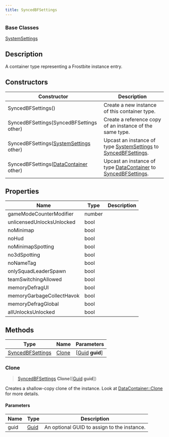 ```yaml
---
title: SyncedBFSettings
---
```

### Base Classes

[SystemSettings](/vext/ref/fb/systemsettings/)

## Description

A container type representing a Frostbite instance entry.

## Constructors

| Constructor                                                                 | Description                                                                                                             |
| --------------------------------------------------------------------------- | ----------------------------------------------------------------------------------------------------------------------- |
| SyncedBFSettings()                                                          | Create a new instance of this container type.                                                                           |
| SyncedBFSettings(SyncedBFSettings other)                                    | Create a reference copy of an instance of the same type.                                                                |
| SyncedBFSettings([SystemSettings](/vext/ref/fb/systemsettings/) other)                    | Upcast an instance of type [SystemSettings](/vext/ref/fb/systemsettings/) to [SyncedBFSettings](/vext/ref/fb/syncedbfsettings/).                    |
| SyncedBFSettings([DataContainer](/vext/ref/shared/class/datacontainer) other) | Upcast an instance of type [DataContainer](/vext/ref/shared/class/datacontainer) to [SyncedBFSettings](/vext/ref/fb/syncedbfsettings/). |

## Properties

| Name                      | Type   | Description |
| ------------------------- | ------ | ----------- |
| gameModeCounterModifier   | number |             |
| unlicensedUnlocksUnlocked | bool   |             |
| noMinimap                 | bool   |             |
| noHud                     | bool   |             |
| noMinimapSpotting         | bool   |             |
| no3dSpotting              | bool   |             |
| noNameTag                 | bool   |             |
| onlySquadLeaderSpawn      | bool   |             |
| teamSwitchingAllowed      | bool   |             |
| memoryDefragUI            | bool   |             |
| memoryGarbageCollectHavok | bool   |             |
| memoryDefragGlobal        | bool   |             |
| allUnlocksUnlocked        | bool   |             |

## Methods

| Type                                 | Name            | Parameters                                     |
| ------------------------------------ | --------------- | ---------------------------------------------- |
| [SyncedBFSettings](/vext/ref/fb/syncedbfsettings/) | [Clone](#clone) | \[[Guid](/vext/ref/shared/class/guid) **guid**\] |

### Clone

> [SyncedBFSettings](/vext/ref/fb/syncedbfsettings/) **Clone**(\[[Guid](/vext/ref/shared/class/guid) **guid**\])

Creates a shallow-copy clone of the instance. Look at [DataContainer::Clone](/vext/ref/shared/class/datacontainer#clone) for more details.

#### Parameters

| Name | Type         | Description                                 |
| ---- | ------------ | ------------------------------------------- |
| guid | [Guid](/vext/ref/shared/class/guid/) | An optional GUID to assign to the instance. |
